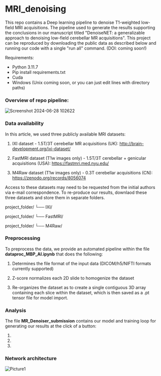 # MRI_denoising

This repo contains a Deep learning pipeline to denoise T1-weighted low-field MRI acquisitions. The pipeline used to generate the results supporting the conclusions in our manuscript titled "DenoiseNET: a generalizable approach to denoising low-field cerebellar MR acquisitions". This project can be reproduced by downloading the public data as described below and running our code with a single "run all" command.
(DOI: coming soon!) 

Requirements:
- Python 3.11.7
- Pip install requirements.txt
- Cuda
- Windows (Unix coming soon, or you can just edit lines with directory paths)

### Overview of repo pipeline:
![Screenshot 2024-06-28 102622](https://github.com/erz-7/MRI_denoising/assets/74198413/17194216-360c-4dfe-8599-fa68fffaffaf)

### Data availability
In this article, we used three publicly available MRI datasets:

1. IXI dataset - 1.5T/3T cerebellar MR acquisitions (UK): http://brain-development.org/ixi-dataset/

2. FastMRI dataset (T1w images only) - 1.5T/3T cerebellar + genicular acquisitions (USA): https://fastmri.med.nyu.edu/

3. M4Raw dataset (T1w images only) - 0.3T cerebellar acquisitions (CN): https://zenodo.org/records/8056074

Access to these datasets may need to be requested from the initial authors via e-mail correspondence.
To re-produce our results, downlaod these three datasets and store them in separate folders.

project_folder/
└── IXI/

project_folder/
└── FastMRI/

project_folder/
└── M4Raw/


### Preprocessing
To preprocess the data, we provide an automated pipeline within the file **dataproc_MBP_AI.ipynb** that does the following:

1. Determines the file format of the input data (DICOM/h5/NIFTI formats currently supported)

2. Z-score normalizes each 2D slide to homogenize the dataset

3. Re-organizes the dataset as to create a single contiguous 3D array containing each slice within the dataset, which is then saved as a .pt tensor file for model import.


### Analysis
The file **MR_Denoiser_submission** contains our model and training loop for generating our results at the click of a button:

1. 

2.

3.

### Network architecture

![Picture1](https://github.com/erz-7/MRI_denoising/assets/74198413/fe8ad133-8c51-4d90-99b9-b978c901d646)
